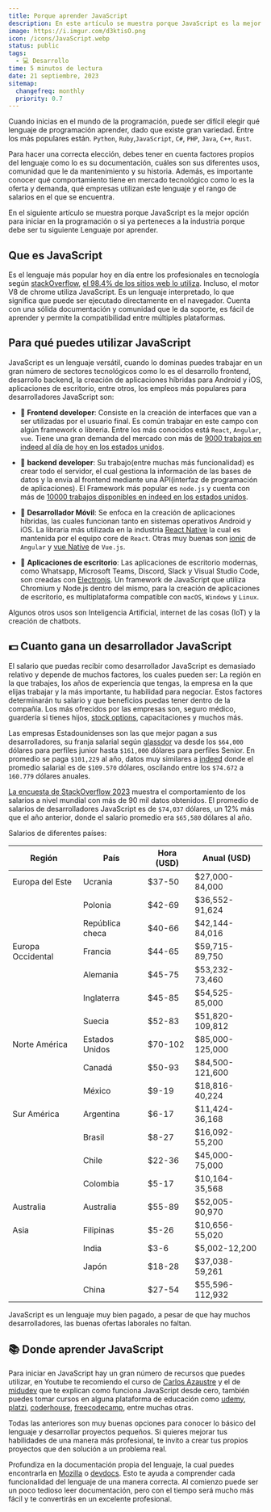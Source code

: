 ```yaml
---
title: Porque aprender JavaScript
description: En este artículo se muestra porque JavaScript es la mejor opción para iniciar en la programación o si ya perteneces a la industria porque debe ser tu siguiente Lenguaje por aprender. 
image: https://i.imgur.com/d3ktisO.png
icon: /icons/JavaScript.webp
status: public
tags:
  - 💻 Desarrollo
time: 5 minutos de lectura
date: 21 septiembre, 2023
sitemap:
  changefreq: monthly
  priority: 0.7
---
```


Cuando inicias en el mundo de la programación, puede ser difícil elegir qué lenguaje de programación aprender, dado que existe gran variedad. Entre los más populares están. `Python`, `Ruby`,`JavaScript`, `C#`, `PHP`, `Java`, `C++`, `Rust`.

Para hacer una correcta elección, debes tener en cuenta factores propios del lenguaje como lo es su documentación, cuáles son sus diferentes usos, comunidad que le da mantenimiento y su historia. Además, es importante conocer qué comportamiento tiene en mercado tecnológico como lo es la oferta y demanda, qué empresas utilizan este lenguaje y el rango de salarios en el que se encuentra.

En el siguiente artículo se muestra porque JavaScript es la mejor opción para iniciar en la programación o si ya perteneces a la industria porque debe ser tu siguiente Lenguaje por aprender.

## Que es JavaScript

Es el lenguaje más popular hoy en día entre los profesionales en tecnología según [stackOverflow](https://survey.stackoverflow.co/2023/#technology-most-popular-technologies), [el 98.4% de los sitios web lo utiliza](https://w3techs.com/technologies/details/cp-javascript). Incluso, el motor V8 de chrome utiliza JavaScript. Es un lenguaje interpretado, lo que significa que puede ser ejecutado directamente en el navegador. Cuenta con una sólida documentación y comunidad que le da soporte, es fácil de aprender y permite la compatibilidad entre múltiples plataformas.

## Para qué puedes utilizar JavaScript

JavaScript es un lenguaje versátil, cuando lo dominas puedes trabajar en un gran número de sectores tecnológicos como lo es el desarrollo frontend, desarrollo backend, la creación de aplicaciones híbridas para Android y iOS, aplicaciones de escritorio, entre otros, los empleos más populares para desarrolladores JavaScript son:

- 🔹 **Frontend developer**: Consiste en la creación de interfaces que van a ser utilizadas por el usuario final. Es común trabajar en este campo con algún framework o libreria. Entre los más conocidos está `React`, `Angular`, `vue`. Tiene una gran demanda del mercado con más de [9000 trabajos en indeed al día de hoy en los estados unidos](https://www.indeed.com/jobs?q=front+end+developer&l=United+States).

- 🔹 **backend developer**: Su trabajo(entre muchas más funcionalidad) es crear todo el servidor, el cual gestiona la información de las bases de datos y la envía al frontend mediante una API(interfaz de programación de aplicaciones). El Framework más popular es `node.js` y cuenta con más de [10000 trabajos disponibles en indeed en los estados unidos](https://www.indeed.com/jobs?q=node.js&l=United+States).

- 🔹 **Desarrollador Móvil**: Se enfoca en la creación de aplicaciones híbridas, las cuales funcionan tanto en sistemas operativos Android y iOS. La libraria más utilizada en la industria [React Native](https://reactnative.dev/) la cual es mantenida por el equipo core de `React`. Otras muy buenas son [ionic](https://ionicframework.com/) de `Angular` y [vue Native](https://vue-native.io/) de `Vue.js`.

- 🔹 **Aplicaciones de escritorio**: Las aplicaciones de escritorio modernas, como Whatsapp, Microsoft Teams, Discord, Slack y Visual Studio Code, son creadas con [Electronjs](https://www.electronjs.org/). Un framework de JavaScript que utiliza Chromium y Node.js dentro del mismo, para la creación de aplicaciones de escritorio, es multiplataforma compatible con `macOS`, `Windows` y `Linux`.

Algunos otros usos son Inteligencia Artificial, internet de las cosas (IoT) y la creación de chatbots.

## 💵 Cuanto gana un desarrollador JavaScript

El salario que puedas recibir como desarrollador JavaScript es demasiado relativo y depende de muchos factores, los cuales pueden ser: La región en la que trabajes, los años de experiencia que tengas, la empresa en la que elijas trabajar y la más importante, tu habilidad para negociar. Estos factores determinarán tu salario y que beneficios puedas tener dentro de la compañía. Los más ofrecidos por las empresas son, seguro médico, guardería si tienes hijos, [stock options](https://www.investopedia.com/terms/s/stockoption.asp), capacitaciones y muchos más.

Las empresas Estadounidenses son las que mejor pagan a sus desarrolladores, su franja salarial según [glassdor](https://www.glassdoor.com/Salaries/javascript-developer-salary-SRCH_KO0,20.htm#:~:text=The%20estimated%20total%20pay%20for,salaries%20collected%20from%20our%20users) va desde los `$64,000` dólares para perfiles junior hasta `$161,000` dólares para perfiles Senior. En promedio se paga `$101,229` al año, datos muy similares a [indeed](https://www.indeed.com/career/javascript-developer/salaries) donde el promedio salarial es de `$109.570` dólares, oscilando entre los `$74.672` a `160.779` dólares anuales.

[La encuesta de StackOverflow 2023](https://survey.stackoverflow.co/2023/) muestra el comportamiento de los salarios a nivel mundial con más de 90 mil datos obtenidos. El promedio de salarios de desarrolladores JavaScript es de `$74,037` dólares, un 12% más que el año anterior, donde el salario promedio era `$65,580` dólares al año.

Salarios de diferentes países:

| Región            | País            | Hora (USD) | Anual (USD)     |
| ----------------- | --------------- | ---------- | --------------- |
| Europa del Este   | Ucrania         | $37-50     | $27,000-84,000  |
|                   | Polonia         | $42-69     | $36,552-91,624  |
|                   | República checa | $40-66     | $42,144-84,016  |
| Europa Occidental | Francia         | $44-65     | $59,715-89,750  |
|                   | Alemania        | $45-75     | $53,232-73,460  |
|                   | Inglaterra      | $45-85     | $54,525-85,000  |
|                   | Suecia          | $52-83     | $51,820-109,812 |
| Norte América     | Estados Unidos  | $70-102    | $85,000-125,000 |
|                   | Canadá          | $50-93     | $84,500-121,600 |
|                   | México          | $9-19      | $18,816-40,224  |
| Sur América       | Argentina       | $6-17      | $11,424-36,168  |
|                   | Brasil          | $8-27      | $16,092-55,200  |
|                   | Chile           | $22-36     | $45,000-75,000  |
|                   | Colombia        | $5-17      | $10,164-35,568  |
| Australia         | Australia       | $55-89     | $52,005-90,970  |
| Asia              | Filipinas       | $5-26      | $10,656-55,020  |
|                   | India           | $3-6       | $5,002-12,200   |
|                   | Japón           | $18-28     | $37,038-59,261  |
|                   | China           | $27-54     | $55,596-112,932 |

JavaScript es un lenguaje muy bien pagado, a pesar de que hay muchos desarrolladores, las buenas ofertas laborales no faltan.

## 📚 Donde aprender JavaScript

Para iniciar en JavaScript hay un gran número de recursos que puedes utilizar, en Youtube te recomiendo el curso de [Carlos Azaustre](https://www.youtube.com/watch?v=S9ojNaeC1RI&ab_channel=CarlosAzaustre-AprendeJavaScript) y el de [midudev](https://www.youtube.com/watch?v=Z34BF9PCfYg&ab_channel=midulive) que te explican como funciona JavaScript desde cero, también puedes tomar cursos en alguna plataforma de educación como [udemy](https://www.udemy.com/), [platzi](https://platzi.com/), [coderhouse](https://www.coderhouse.com.co/), [freecodecamp](https://www.freecodecamp.org/), entre muchas otras.

Todas las anteriores son muy buenas opciones para conocer lo básico del lenguaje y desarrollar proyectos pequeños. Si quieres mejorar tus habilidades de una manera más profesional, te invito a crear tus propios proyectos que den solución a un problema real.

Profundiza en la documentación propia del lenguaje, la cual puedes encontrarla en [Mozilla](https://developer.mozilla.org/en-US/docs/Web/JavaScript) o [devdocs](https://devdocs.io/javascript/). Esto te ayuda a comprender cada funcionalidad del lenguaje de una manera correcta. Al comienzo puede ser un poco tedioso leer documentación, pero con el tiempo será mucho más fácil y te convertirás en un excelente profesional.
